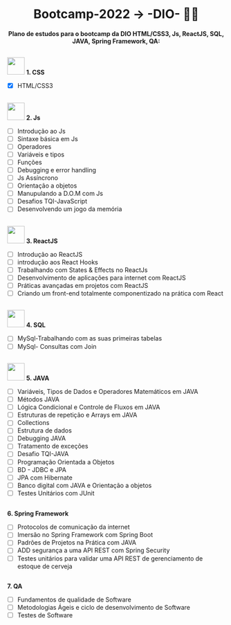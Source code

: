 
<h1 align="center">
Bootcamp-2022 -> -DIO- 👩‍💻
</h1>

<h4 align="center">
Plano de estudos para o bootcamp da DIO HTML/CSS3, Js, ReactJS, SQL, JAVA, Spring Framework, QA:
</h4>

##


 
  <img src="./assents/css.ico" width="40" height="40"> **1. CSS**
 
- [x] HTML/CSS3 

##

<img src="./assents/javascript.ico" width="40" height="40"> **2. Js**
- [ ] Introdução ao Js
- [ ] Sintaxe básica em Js
- [ ] Operadores
- [ ] Variáveis e tipos
- [ ] Funções
- [ ] Debugging e error handling
- [ ] Js Assíncrono
- [ ] Orientação a objetos
- [ ] Manupulando a D.O.M com Js
- [ ] Desafios TQI-JavaScript
- [ ] Desenvolvendo um jogo da memória

##

<img src="./assents/react-js.ico" width="40" height="40"> **3. ReactJS**
- [ ] Introdução ao ReactJS
- [ ] introdução aos React Hooks
- [ ] Trabalhando com States & Effects no ReactJs
- [ ] Desenvolvimento de aplicações para internet com ReactJS
- [ ] Práticas avançadas em projetos com ReactJS
- [ ] Criando um front-end totalmente componentizado na prática com React

##

<img src="./assents/mysql.ico" width="40" height="40"> **4. SQL**
- [ ] MySql-Trabalhando com as suas primeiras tabelas
- [ ] MySql- Consultas com Join

##

<img src="./assents/java.ico" width="40" height="40"> **5. JAVA**
- [ ] Variáveis, Tipos de Dados e Operadores Matemáticos em JAVA
- [ ] Métodos JAVA
- [ ] Lógica Condicional e Controle de Fluxos em JAVA
- [ ] Estruturas de repetição e Arrays em JAVA
- [ ] Collections
- [ ] Estrutura de dados 
- [ ] Debugging JAVA
- [ ] Tratamento de exceções 
- [ ] Desafio TQI-JAVA
- [ ] Programação Orientada a Objetos
- [ ] BD - JDBC e JPA
- [ ] JPA com Hibernate
- [ ] Banco digital com JAVA e Orientação a objetos
- [ ] Testes Unitários com JUnit

##

**6. Spring Framework**
- [ ] Protocolos de comunicação da internet
- [ ] Imersão no Spring Framework com Spring Boot
- [ ] Padrões de Projetos na Prática com JAVA
- [ ] ADD segurança a uma API REST com Spring Security
- [ ] Testes unitários para validar uma API REST de gerenciamento de estoque de cerveja

##

**7. QA**
- [ ] Fundamentos de qualidade de Software
- [ ] Metodologias Ágeis e ciclo de desenvolvimento de Software
- [ ] Testes de Software
